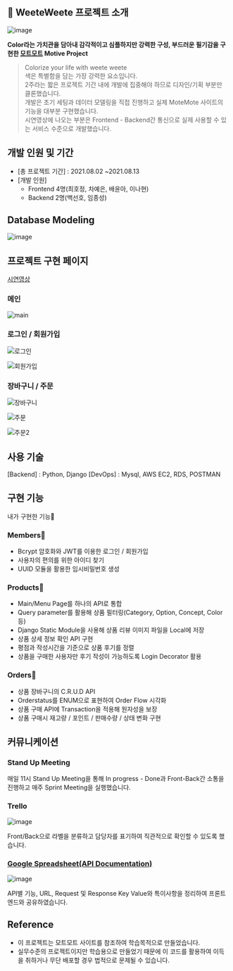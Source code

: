  ## 📓 WeeteWeete 프로젝트 소개
 
 ![image](https://user-images.githubusercontent.com/84963683/136541442-e10a989e-e8e1-4a7d-a41a-98091e12cb19.png)

 **Color라는 가치관을 담아내 감각적이고 심플하지만 강력한 구성, 부드러운 필기감을 구현한 [모트모트](https://motemote.kr/contents/collabs.html) Motive Project**
 
 > Colorize your life with weete weete<br/>
 > 색은 특별함을 담는 가장 강력한 요소입니다. <br/>
 > 2주라는 짧은 프로젝트 기간 내에 개발에 집중해야 하므로 디자인/기획 부분만 클론했습니다.   
 > 개발은 초기 세팅과 데이터 모델링을 직접 진행하고 실제 MoteMote 사이트의 기능을 대부분 구현했습니다.   
 > 시연영상에 나오는 부분은 Frontend - Backend간 통신으로 실제 사용할 수 있는 서비스 수준으로 개발했습니다.   

## 개발 인원 및 기간
- [총 프로젝트 기간] : 2021.08.02 ~2021.08.13
- [개발 인원] 
  - Frontend 4명(최호정, 차예은, 배윤아, 이나현)
  - Backend 2명(백선호, 임종성)

## Database Modeling
![image](https://user-images.githubusercontent.com/84963683/136546044-936b7119-9def-4104-9780-ab4b9efcc540.png)

## 프로젝트 구현 페이지

[시연영상](https://www.youtube.com/watch?v=_oMzIV2oyxE)

### 메인

![main](https://user-images.githubusercontent.com/84963683/136560747-69a0c5e0-2c32-4f8b-92d6-f6d3fc3a3e42.gif)

### 로그인 / 회원가입
![로그인](https://user-images.githubusercontent.com/84963683/136559571-437f4173-1fae-43c6-82ec-c29f5ae3a2c1.gif)

![회원가입](https://user-images.githubusercontent.com/84963683/136559591-405ff159-a59b-4c55-9453-97de43cb659c.gif)

### 장바구니 / 주문
![장바구니](https://user-images.githubusercontent.com/84963683/136560776-29515133-7a50-4d1a-826a-2c6a7842c984.gif)

![주문](https://user-images.githubusercontent.com/84963683/136560791-e412e736-1f6d-42f3-9ee4-4655e36da701.gif)

![주문2](https://user-images.githubusercontent.com/84963683/136560800-e75b5e32-e416-4296-b144-8f8651d956c3.gif)

## 사용 기술

[Backend] : Python, Django
[DevOps] : Mysql, AWS EC2, RDS, POSTMAN

## 구현 기능

내가 구현한 기능🙌

### Members🙌

- Bcrypt 암호화와 JWT를 이용한 로그인 / 회원가입
- 사용자의 편의를 위한 아이디 찾기 
- UUID 모듈을 활용한 임시비밀번호 생성 

### Products🙌

- Main/Menu Page를 하나의 API로 통합
- Query parameter를 활용해 상품 필터링(Category, Option, Concept, Color 등) 
- Django Static Module을 사용해 상품 리뷰 이미지 파일을 Local에 저장
- 상품 상세 정보 확인 API 구현
- 평점과 작성시간을 기준으로 상품 후기를 정렬
- 상품을 구매한 사용자만 후기 작성이 가능하도록 Login Decorator 활용

### Orders🙌

- 상품 장바구니의 C.R.U.D API
- Orderstatus를 ENUM으로 표현하여 Order Flow 시각화
- 상품 구매 API에 Transaction을 적용해 원자성을 보장
- 상품 구매시 재고량 / 포인트 / 판매수량 / 상태 변화 구현

## 커뮤니케이션

### Stand Up Meeting

매일 11시 Stand Up Meeting을 통해 In progress - Done과 Front-Back간 소통을 진행하고 매주 Sprint Meeting을 실행했습니다.

### Trello

![image](https://user-images.githubusercontent.com/84963683/136553563-1a702ad0-24ed-48f4-bc76-3dbe213a7055.png)

Front/Back으로 라벨을 분류하고 담당자를 표기하여 직관적으로 확인할 수 있도록 했습니다.

### [Google Spreadsheet(API Documentation)](https://docs.google.com/spreadsheets/d/1PQloL3tWtjEiXV1-C4fMiV3jH8Ei1RrNkqakNAejlLo/edit?usp=sharing)

![image](https://user-images.githubusercontent.com/84963683/136554959-d7457e76-e529-48e6-aaef-8dbafd8f420d.png)

API별 기능, URL, Request 및 Response Key Value와 특이사항을 정리하여 프론트엔드와 공유하였습니다.

## Reference

- 이 프로젝트는 모트모트 사이트를 참조하여 학습목적으로 만들었습니다.
- 실무수준의 프로젝트이지만 학습용으로 만들었기 때문에 이 코드를 활용하여 이득을 취하거나 무단 배포할 경우 법적으로 문제될 수 있습니다.
